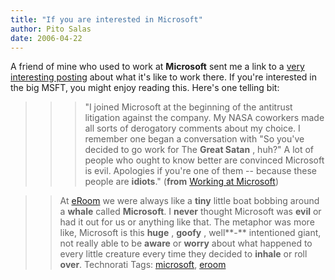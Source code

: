 ```yaml
---
title: "If you are interested in Microsoft"
author: Pito Salas
date: 2006-04-22
---
```




A friend of mine who used to work at **Microsoft** sent me a link to a [very
interesting
posting](<http://www.qbrundage.com/michaelb/pubs/essays/working_at_microsoft.html>)
about what it's like to work there. If you're interested in the big MSFT, you
might enjoy reading this. Here's one telling bit:

>>

>>> "I joined Microsoft at the beginning of the antitrust litigation against
the company. My NASA coworkers made all sorts of derogatory comments about my
choice. I remember one began a conversation with "So you've decided to go work
for The **Great Satan** , huh?" A lot of people who ought to know better are
convinced Microsoft is evil. Apologies if you're one of them -- because these
people are **idiots**." (**from** [Working at
Microsoft](<http://www.qbrundage.com/michaelb/pubs/essays/working_at_microsoft.html>))

>>

>> At [eRoom](<http://software.emc.com/microsites/eRoom/index.jsp>) we were
always like a **tiny** little boat bobbing around a **whale** called
**Microsoft**. I **never** thought Microsoft was **evil** or had it out for us
or anything like that. The metaphor was more like, Microsoft is this **huge**
, **goofy** , well**-** intentioned giant, not really able to be **aware** or
**worry** about what happened to every little creature every time they decided
to **inhale** or roll **over**. Technorati Tags:
[microsoft](<http://www.technorati.com/tag/microsoft>),
[eroom](<http://www.technorati.com/tag/eroom>)


